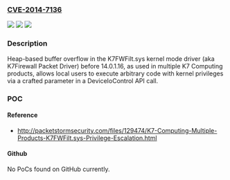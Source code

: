 ### [CVE-2014-7136](https://cve.mitre.org/cgi-bin/cvename.cgi?name=CVE-2014-7136)
![](https://img.shields.io/static/v1?label=Product&message=n%2Fa&color=blue)
![](https://img.shields.io/static/v1?label=Version&message=n%2Fa&color=blue)
![](https://img.shields.io/static/v1?label=Vulnerability&message=n%2Fa&color=brighgreen)

### Description

Heap-based buffer overflow in the K7FWFilt.sys kernel mode driver (aka K7Firewall Packet Driver) before 14.0.1.16, as used in multiple K7 Computing products, allows local users to execute arbitrary code with kernel privileges via a crafted parameter in a DeviceIoControl API call.

### POC

#### Reference
- http://packetstormsecurity.com/files/129474/K7-Computing-Multiple-Products-K7FWFilt.sys-Privilege-Escalation.html

#### Github
No PoCs found on GitHub currently.

